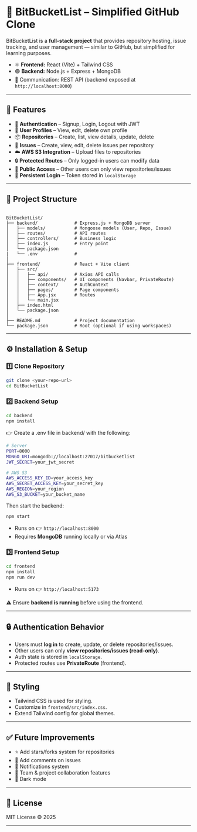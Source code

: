 # 📌 BitBucketList – Simplified GitHub Clone

BitBucketList is a **full-stack project** that provides repository hosting, issue tracking, and user management — similar to GitHub, but simplified for learning purposes.  

- ⚛️ **Frontend:** React (Vite) + Tailwind CSS  
- 🟢 **Backend:** Node.js + Express + MongoDB  
- 🔗 Communication: REST API (backend exposed at `http://localhost:8000`)  

---

## 🚀 Features

- 🔑 **Authentication** – Signup, Login, Logout with JWT  
- 👤 **User Profiles** – View, edit, delete own profile  
- 📦 **Repositories** – Create, list, view details, update, delete  
- 🐛 **Issues** – Create, view, edit, delete issues per repository
- ☁️ **AWS S3 Integration** – Upload files to repositories  
- 🔒 **Protected Routes** – Only logged-in users can modify data  
- 👀 **Public Access** – Other users can only view repositories/issues  
- 💾 **Persistent Login** – Token stored in `localStorage`  

---

## 📂 Project Structure

```

BitBucketList/
├── backend/              # Express.js + MongoDB server
│   ├── models/           # Mongoose models (User, Repo, Issue)
│   ├── routes/           # API routes
│   ├── controllers/      # Business logic
│   ├── index.js          # Entry point
│   └── package.json
|   └── .env              # 
│
├── frontend/             # React + Vite client
│   ├── src/
│   │   ├── api/          # Axios API calls
│   │   ├── components/   # UI components (Navbar, PrivateRoute)
│   │   ├── context/      # AuthContext
│   │   ├── pages/        # Page components
│   │   ├── App.jsx       # Routes
│   │   └── main.jsx
│   ├── index.html
│   └── package.json
│
├── README.md             # Project documentation
└── package.json          # Root (optional if using workspaces)

````

---

## ⚙️ Installation & Setup

### 1️⃣ Clone Repository
```bash
git clone <your-repo-url>
cd BitBucketList
````

### 2️⃣ Backend Setup

```bash
cd backend
npm install
```
👉 Create a .env file in backend/ with the following:

```bash
# Server
PORT=8000
MONGO_URI=mongodb://localhost:27017/bitbucketlist
JWT_SECRET=your_jwt_secret

# AWS S3
AWS_ACCESS_KEY_ID=your_access_key
AWS_SECRET_ACCESS_KEY=your_secret_key
AWS_REGION=your_region
AWS_S3_BUCKET=your_bucket_name
```

Then start the backend:
```bash
npm start
```

* Runs on 👉 `http://localhost:8000`
* Requires **MongoDB** running locally or via Atlas

### 3️⃣ Frontend Setup

```bash
cd frontend
npm install
npm run dev
```

* Runs on 👉 `http://localhost:5173`

⚠️ Ensure **backend is running** before using the frontend.

---

## 🔒 Authentication Behavior

* Users must **log in** to create, update, or delete repositories/issues.
* Other users can only **view repositories/issues (read-only)**.
* Auth state is stored in `localStorage`.
* Protected routes use **PrivateRoute** (frontend).

---

## 🎨 Styling

* Tailwind CSS is used for styling.
* Customize in `frontend/src/index.css`.
* Extend Tailwind config for global themes.

---

## ✅ Future Improvements

* ⭐ Add stars/forks system for repositories
* 💬 Add comments on issues
* 🔔 Notifications system
* 👥 Team & project collaboration features
* 🌙 Dark mode

---

## 📝 License

MIT License © 2025

---

